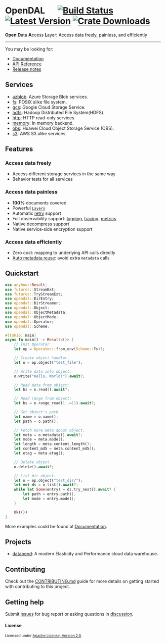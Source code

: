 # OpenDAL &emsp; [![Build Status]][actions] [![Latest Version]][crates.io] [![Crate Downloads]][crates.io]

[Build Status]: https://img.shields.io/github/workflow/status/datafuselabs/opendal/CI/main
[actions]: https://github.com/datafuselabs/opendal/actions?query=branch%3Amain
[Latest Version]: https://img.shields.io/crates/v/opendal.svg
[crates.io]: https://crates.io/crates/opendal
[Crate Downloads]: https://img.shields.io/crates/d/opendal.svg

**Open** **D**ata **A**ccess **L**ayer: Access data freely, painless, and efficiently

---

You may be looking for:

- [Documentation](https://opendal.databend.rs)
- [API Reference](https://opendal.databend.rs/opendal/)
- [Release notes](https://github.com/datafuselabs/opendal/releases)

## Services

- [azblob](https://opendal.databend.rs/opendal/services/azblob/index.html): Azure Storage Blob services.
- [fs](https://opendal.databend.rs/opendal/services/fs/index.html): POSIX alike file system.
- [gcs](https://opendal.databend.rs/opendal/services/gcs/index.html): Google Cloud Storage Service.
- [hdfs](https://opendal.databend.rs/opendal/services/hdfs/index.html): Hadoop Distributed File System(HDFS).
- [http](https://opendal.databend.rs/opendal/services/http/index.html): HTTP read-only services.
- [memory](https://opendal.databend.rs/opendal/services/memory/index.html): In memory backend.
- [obs](https://opendal.databend.rs/opendal/services/obs/index.html): Huawei Cloud Object Storage Service (OBS).
- [s3](https://opendal.databend.rs/opendal/services/s3/index.html): AWS S3 alike services.

## Features

### Access data freely

- Access different storage services in the same way
- Behavior tests for all services

### Access data painless

- **100%** documents covered
- Powerful [`Layers`](https://opendal.databend.rs/opendal/layers/index.html)
- Automatic [retry](https://opendal.databend.rs/opendal/layers/struct.RetryLayer.html) support
- Full observability support: [logging](https://opendal.databend.rs/opendal/layers/struct.LoggingLayer.html), [tracing](https://opendal.databend.rs/opendal/layers/struct.TracingLayer.html), [metrics](https://opendal.databend.rs/opendal/layers/struct.MetricsLayer.html).
- Native decompress support
- Native service-side encryption support

### Access data efficiently

- Zero cost: mapping to underlying API calls directly
- [Auto metadata reuse](https://opendal.databend.rs/rfcs/0561-list-metadata-reuse.html): avoid extra `metadata` calls

## Quickstart

```rust
use anyhow::Result;
use futures::StreamExt;
use futures::TryStreamExt;
use opendal::DirEntry;
use opendal::DirStreamer;
use opendal::Object;
use opendal::ObjectMetadata;
use opendal::ObjectMode;
use opendal::Operator;
use opendal::Scheme;

#[tokio::main]
async fn main() -> Result<()> {
    // Init Operator
    let op = Operator::from_env(Scheme::Fs)?;

    // Create object handler.
    let o = op.object("test_file");

    // Write data info object;
    o.write("Hello, World!").await?;

    // Read data from object;
    let bs = o.read().await?;

    // Read range from object;
    let bs = o.range_read(1..=11).await?;

    // Get object's path
    let name = o.name();
    let path = o.path();

    // Fetch more meta about object.
    let meta = o.metadata().await?;
    let mode = meta.mode();
    let length = meta.content_length();
    let content_md5 = meta.content_md5();
    let etag = meta.etag();

    // Delete object.
    o.delete().await?;

    // List dir object.
    let o = op.object("test_dir/");
    let mut ds = o.list().await?;
    while let Some(entry) = ds.try_next().await? {
        let path = entry.path();
        let mode = entry.mode();
    }

    Ok(())
}
```

More examples could be found at [Documentation](https://opendal.databend.rs).

## Projects

- [databend](https://github.com/datafuselabs/databend/): A modern Elasticity and Performance cloud data warehouse.

## Contributing

Check out the [CONTRIBUTING.md](./CONTRIBUTING.md) guide for more details on getting started with contributing to this project.

## Getting help

Submit [issues](https://github.com/datafuselabs/opendal/issues/new/choose) for bug report or asking questions in [discussion](https://github.com/datafuselabs/opendal/discussions/new?category=q-a). 

#### License

<sup>
Licensed under <a href="./LICENSE">Apache License, Version 2.0</a>.
</sup>
